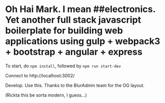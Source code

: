 # Oh Hai Mark. I mean ##electronics. Yet another full stack javascript boilerplate for building web applications using gulp + webpack3 + bootstrap + angular + express

To start, do `npm install`, followed by `npm run start-dev`

Connect to http://localhost:3002/

Develop. Use this. Thanks to the BlurAdmin team for the OG layout.

(Rickta this be sorta modern, I guess...)
